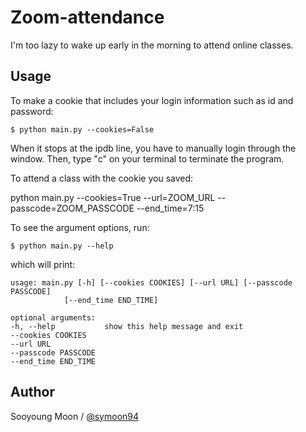 # Zoom-attendance

I'm too lazy to wake up early in the morning to attend online classes.

## Usage

To make a cookie that includes your login information such as id and password:

    $ python main.py --cookies=False 

When it stops at the ipdb line, you have to manually login through the window. Then, type "c" on your terminal to terminate the program.

To attend a class with the cookie you saved:

python main.py --cookies=True --url=ZOOM_URL --passcode=ZOOM_PASSCODE --end_time=7:15

To see the argument options, run:

    $ python main.py --help

which will print:

    usage: main.py [-h] [--cookies COOKIES] [--url URL] [--passcode PASSCODE]
                [--end_time END_TIME]

    optional arguments:
    -h, --help           show this help message and exit
    --cookies COOKIES
    --url URL
    --passcode PASSCODE
    --end_time END_TIME


## Author

Sooyoung Moon / [@symoon94](https://www.facebook.com/msy0128) 